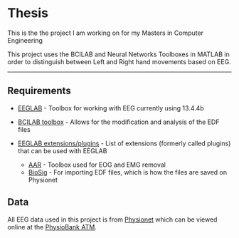 # Thesis

This is the the project I am working on for my Masters in Computer Engineering

This project uses the BCILAB and Neural Networks Toolboxes in MATLAB in order to distinguish between Left and Right hand movements based on EEG.

-----

## Requirements
* [EEGLAB](http://sccn.ucsd.edu/wiki/EEGLAB_revision_history_version_13) - Toolbox for working with EEG currently using 13.4.4b
* [BCILAB toolbox](https://github.com/sccn/BCILAB) - Allows for the modification and analysis of the EDF files


* [EEGLAB extensions/plugins](http://sccn.ucsd.edu/wiki/EEGLAB_Extensions) - List of extensions (formerly called plugins) that can be used with EEGLAB
	* [AAR](https://github.com/germangh/eeglab_plugin_aar) - Toolbox used for EOG and EMG removal
	* [BioSig](http://biosig.sourceforge.net) - For importing EDF files, which is how the files are saved on Physionet

## Data
All EEG data used in this project is from [Physionet](http://physionet.org/pn4/eegmmidb/) which can be viewed online at the [PhysioBank ATM](http://physionet.org/cgi-bin/atm/ATM). 
